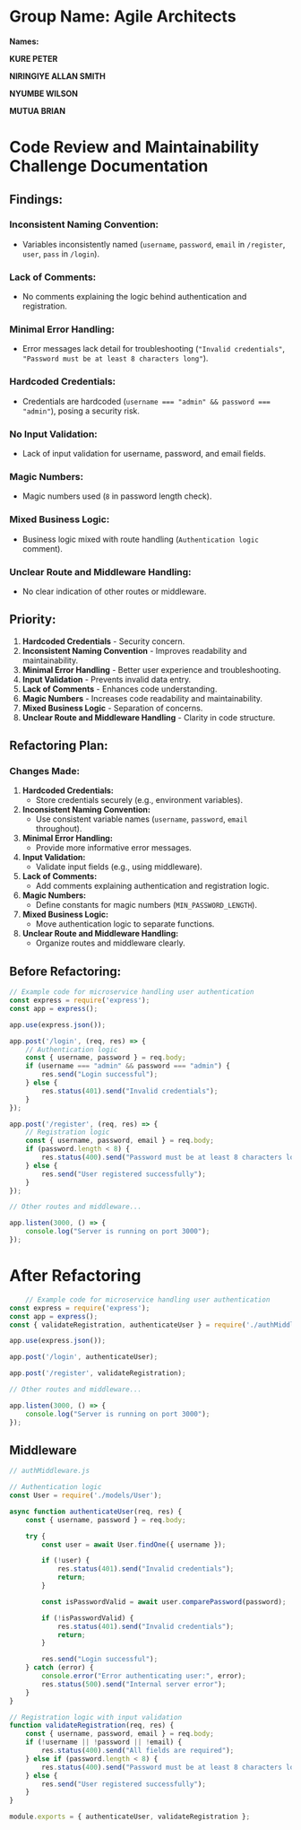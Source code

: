 # Group Name: Agile Architects

**Names:** 

**KURE PETER**

**NIRINGIYE ALLAN SMITH**

**NYUMBE WILSON**

**MUTUA BRIAN**

# Code Review and Maintainability Challenge Documentation

## Findings:

### Inconsistent Naming Convention:

- Variables inconsistently named (`username`, `password`, `email` in `/register`, `user`, `pass` in `/login`).

### Lack of Comments:

- No comments explaining the logic behind authentication and registration.

### Minimal Error Handling:

- Error messages lack detail for troubleshooting (`"Invalid credentials"`, `"Password must be at least 8 characters long"`).

### Hardcoded Credentials:

- Credentials are hardcoded (`username === "admin" && password === "admin"`), posing a security risk.

### No Input Validation:

- Lack of input validation for username, password, and email fields.

### Magic Numbers:

- Magic numbers used (`8` in password length check).

### Mixed Business Logic:

- Business logic mixed with route handling (`Authentication logic` comment).

### Unclear Route and Middleware Handling:

- No clear indication of other routes or middleware.

## Priority:

1. **Hardcoded Credentials** - Security concern.
2. **Inconsistent Naming Convention** - Improves readability and maintainability.
3. **Minimal Error Handling** - Better user experience and troubleshooting.
4. **Input Validation** - Prevents invalid data entry.
5. **Lack of Comments** - Enhances code understanding.
6. **Magic Numbers** - Increases code readability and maintainability.
7. **Mixed Business Logic** - Separation of concerns.
8. **Unclear Route and Middleware Handling** - Clarity in code structure.

## Refactoring Plan:

### Changes Made:

1. **Hardcoded Credentials:**
   - Store credentials securely (e.g., environment variables).
2. **Inconsistent Naming Convention:**
   - Use consistent variable names (`username`, `password`, `email` throughout).
3. **Minimal Error Handling:**
   - Provide more informative error messages.
4. **Input Validation:**
   - Validate input fields (e.g., using middleware).
5. **Lack of Comments:**
   - Add comments explaining authentication and registration logic.
6. **Magic Numbers:**
   - Define constants for magic numbers (`MIN_PASSWORD_LENGTH`).
7. **Mixed Business Logic:**
   - Move authentication logic to separate functions.
8. **Unclear Route and Middleware Handling:**
   - Organize routes and middleware clearly.

## Before Refactoring:

```javascript
// Example code for microservice handling user authentication
const express = require('express');
const app = express();

app.use(express.json());

app.post('/login', (req, res) => {
    // Authentication logic
    const { username, password } = req.body;
    if (username === "admin" && password === "admin") {
        res.send("Login successful");
    } else {
        res.status(401).send("Invalid credentials");
    }
});

app.post('/register', (req, res) => {
    // Registration logic
    const { username, password, email } = req.body;
    if (password.length < 8) {
        res.status(400).send("Password must be at least 8 characters long");
    } else {
        res.send("User registered successfully");
    }
});

// Other routes and middleware...

app.listen(3000, () => {
    console.log("Server is running on port 3000");
});
```

# After Refactoring

```javascript
    // Example code for microservice handling user authentication
const express = require('express');
const app = express();
const { validateRegistration, authenticateUser } = require('./authMiddleware');

app.use(express.json());

app.post('/login', authenticateUser);

app.post('/register', validateRegistration);

// Other routes and middleware...

app.listen(3000, () => {
    console.log("Server is running on port 3000");
});
```

## Middleware

```javascript
// authMiddleware.js

// Authentication logic
const User = require('./models/User');

async function authenticateUser(req, res) {
    const { username, password } = req.body;

    try {
        const user = await User.findOne({ username });

        if (!user) {
            res.status(401).send("Invalid credentials");
            return;
        }

        const isPasswordValid = await user.comparePassword(password);

        if (!isPasswordValid) {
            res.status(401).send("Invalid credentials");
            return;
        }

        res.send("Login successful");
    } catch (error) {
        console.error("Error authenticating user:", error);
        res.status(500).send("Internal server error");
    }
}

// Registration logic with input validation
function validateRegistration(req, res) {
    const { username, password, email } = req.body;
    if (!username || !password || !email) {
        res.status(400).send("All fields are required");
    } else if (password.length < 8) {
        res.status(400).send("Password must be at least 8 characters long");
    } else {
        res.send("User registered successfully");
    }
}

module.exports = { authenticateUser, validateRegistration };
```

